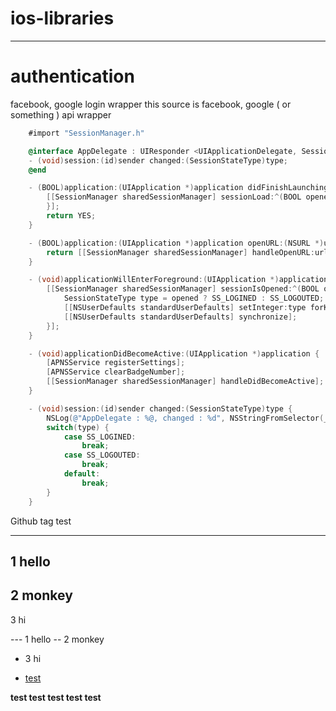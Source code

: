 ios-libraries
=============


---
# authentication

facebook, google login wrapper
this source is facebook, google ( or something ) api wrapper

``` objective-c
	#import "SessionManager.h"

	@interface AppDelegate : UIResponder <UIApplicationDelegate, SessionManagerDelegate>
	- (void)session:(id)sender changed:(SessionStateType)type;
	@end
```


``` objective-c
    - (BOOL)application:(UIApplication *)application didFinishLaunchingWithOptions:(NSDictionary *)launchOptions {
	    [[SessionManager sharedSessionManager] sessionLoad:^(BOOL opened) {
	    }];
	    return YES;
	}

	- (BOOL)application:(UIApplication *)application openURL:(NSURL *)url sourceApplication:(NSString *)sourceApplication annotation:(id)annotation {
	    return [[SessionManager sharedSessionManager] handleOpenURL:url sourceApplication:sourceApplication annotation:annotation];
	}

	- (void)applicationWillEnterForeground:(UIApplication *)application {
	    [[SessionManager sharedSessionManager] sessionIsOpened:^(BOOL opened) {
	        SessionStateType type = opened ? SS_LOGINED : SS_LOGOUTED;
	        [[NSUserDefaults standardUserDefaults] setInteger:type forKey:SESSION_STATE];
	        [[NSUserDefaults standardUserDefaults] synchronize];
	    }];
	}

	- (void)applicationDidBecomeActive:(UIApplication *)application {
	    [APNSService registerSettings];
	    [APNSService clearBadgeNumber];
	    [[SessionManager sharedSessionManager] handleDidBecomeActive];
	}

	- (void)session:(id)sender changed:(SessionStateType)type {
	    NSLog(@"AppDelegate : %@, changed : %d", NSStringFromSelector(_cmd), (int)type);
	    switch(type) {
	        case SS_LOGINED:
	            break;
	        case SS_LOGOUTED:
	            break;
	        default:
	            break;
	    }
	}
```

Github tag test

---
1 hello
--
2 monkey
- 
3 hi 

--- 1 hello
-- 2 monkey
- 3 hi 

* [test](www.naver.com)

**test test 
test test test**

	    
